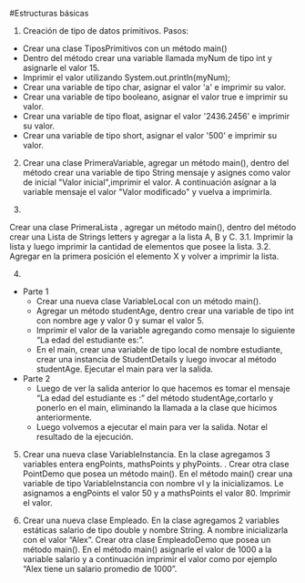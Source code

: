 #Estructuras básicas

1. Creación de tipo de datos primitivos. 
Pasos:
- Crear una clase TiposPrimitivos con un método main()
- Dentro del método crear una variable llamada myNum de tipo int y asignarle el valor 15.
- Imprimir el valor utilizando System.out.println(myNum);
- Crear una variable de tipo char, asignar el valor 'a' e imprimir su valor.
- Crear una variable de tipo booleano, asignar el valor true e imprimir su valor.
- Crear una variable de tipo float, asignar el valor '2436.2456' e imprimir su valor.
- Crear una variable de tipo short, asignar el valor '500' e imprimir su valor.

2. Crear una clase PrimeraVariable, agregar un método main(), dentro del método crear una variable de tipo String mensaje y asignes como valor de inicial "Valor inicial",imprimir el valor. A continuación asígnar a la variable mensaje el valor "Valor modificado" y vuelva a imprimirla.

3.
Crear una clase PrimeraLista , agregar un método main(), dentro del método crear una Lista de Strings letters y agregar a la lista A, B y C.
3.1. Imprimir la lista y luego imprimir la cantidad de elementos que posee la lista.
3.2. Agregar en la primera posición el elemento X y volver a imprimir la lista.

4. 
- Parte 1
	- Crear una nueva clase VariableLocal con un método main().
	- Agregar un método studentAge, dentro crear una variable de tipo int con nombre age y valor 0 y sumar el valor 5.
	- Imprimir el valor de la variable agregando como mensaje lo siguiente “La edad del estudiante es:”.
	- En el main, crear una variable de tipo local de nombre estudiante, crear una instancia de StudentDetails y luego invocar al método studentAge. Ejecutar el main para ver la salida.
- Parte 2
	- Luego de ver la salida anterior lo que hacemos es tomar el mensaje “La edad del estudiante es :” del método studentAge,cortarlo y ponerlo en el main, eliminando la llamada a la clase que hicimos anteriormente.
	- Luego volvemos a ejecutar el main para ver la salida. Notar el resultado de la ejecución.

5. Crear una nueva clase VariableInstancia.
En la clase agregamos 3 variables entera engPoints, mathsPoints y phyPoints. .
Crear otra clase PointDemo que posea un método main().
En el método main() crear una variable de tipo VariableInstancia con nombre vI y la inicializamos.
Le asignamos a engPoints el valor 50 y a mathsPoints el valor 80.
Imprimir el valor.

6. Crear una nueva clase Empleado.
En la clase agregamos 2 variables estáticas salario de tipo double y nombre String. A nombre inicializarla con el valor “Alex”.
Crear otra clase EmpleadoDemo que posea un método main().
En el método main() asignarle el valor de 1000 a la variable salario y a continuación imprimir el valor como por ejemplo “Alex tiene un salario promedio de 1000”.
